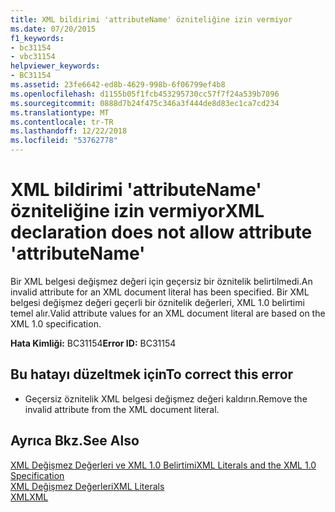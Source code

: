 ```yaml
---
title: XML bildirimi 'attributeName' özniteliğine izin vermiyor
ms.date: 07/20/2015
f1_keywords:
- bc31154
- vbc31154
helpviewer_keywords:
- BC31154
ms.assetid: 23fe6642-ed8b-4629-998b-6f06799ef4b8
ms.openlocfilehash: d1155b05f1fcb453295730cc57f7f24a539b7096
ms.sourcegitcommit: 0888d7b24f475c346a3f444de8d83ec1ca7cd234
ms.translationtype: MT
ms.contentlocale: tr-TR
ms.lasthandoff: 12/22/2018
ms.locfileid: "53762778"
---
```

# <a name="xml-declaration-does-not-allow-attribute-attributename"></a><span data-ttu-id="e585b-102">XML bildirimi 'attributeName' özniteliğine izin vermiyor</span><span class="sxs-lookup"><span data-stu-id="e585b-102">XML declaration does not allow attribute 'attributeName'</span></span>
<span data-ttu-id="e585b-103">Bir XML belgesi değişmez değeri için geçersiz bir öznitelik belirtilmedi.</span><span class="sxs-lookup"><span data-stu-id="e585b-103">An invalid attribute for an XML document literal has been specified.</span></span> <span data-ttu-id="e585b-104">Bir XML belgesi değişmez değeri geçerli bir öznitelik değerleri, XML 1.0 belirtimi temel alır.</span><span class="sxs-lookup"><span data-stu-id="e585b-104">Valid attribute values for an XML document literal are based on the XML 1.0 specification.</span></span>  
  
 <span data-ttu-id="e585b-105">**Hata Kimliği:** BC31154</span><span class="sxs-lookup"><span data-stu-id="e585b-105">**Error ID:** BC31154</span></span>  
  
## <a name="to-correct-this-error"></a><span data-ttu-id="e585b-106">Bu hatayı düzeltmek için</span><span class="sxs-lookup"><span data-stu-id="e585b-106">To correct this error</span></span>  
  
-   <span data-ttu-id="e585b-107">Geçersiz öznitelik XML belgesi değişmez değeri kaldırın.</span><span class="sxs-lookup"><span data-stu-id="e585b-107">Remove the invalid attribute from the XML document literal.</span></span>  
  
## <a name="see-also"></a><span data-ttu-id="e585b-108">Ayrıca Bkz.</span><span class="sxs-lookup"><span data-stu-id="e585b-108">See Also</span></span>  
 [<span data-ttu-id="e585b-109">XML Değişmez Değerleri ve XML 1.0 Belirtimi</span><span class="sxs-lookup"><span data-stu-id="e585b-109">XML Literals and the XML 1.0 Specification</span></span>](../../visual-basic/programming-guide/language-features/xml/xml-literals-and-the-xml-1-0-specification.md)  
 [<span data-ttu-id="e585b-110">XML Değişmez Değerleri</span><span class="sxs-lookup"><span data-stu-id="e585b-110">XML Literals</span></span>](../../visual-basic/language-reference/xml-literals/index.md)  
 [<span data-ttu-id="e585b-111">XML</span><span class="sxs-lookup"><span data-stu-id="e585b-111">XML</span></span>](../../visual-basic/programming-guide/language-features/xml/index.md)
